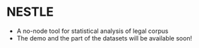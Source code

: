 # NESTLE
- A no-node tool for statistical analysis of legal corpus
- The demo and the part of the datasets will be available soon!
